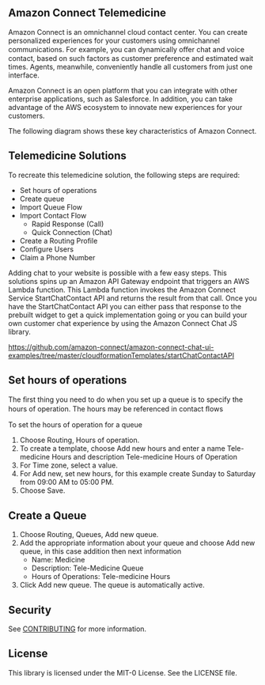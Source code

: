## Amazon Connect Telemedicine

Amazon Connect is an omnichannel cloud contact center. You can create personalized experiences for your customers using omnichannel communications. For example, you can dynamically oﬀer chat and voice contact, based on such factors as customer preference and estimated wait times. Agents, meanwhile, conveniently handle all customers from just one interface.

Amazon Connect is an open platform that you can integrate with other enterprise applications, such as Salesforce. In addition, you can take advantage of the AWS ecosystem to innovate new experiences for your customers.

The following diagram shows these key characteristics of Amazon Connect.

## Telemedicine Solutions

To recreate this telemedicine solution, the following steps are required:
-	Set hours of operations
-	Create queue
-	Import Queue Flow
-	Import Contact Flow
	- Rapid Response (Call)
	- Quick Connection (Chat)
- Create a Routing Profile
-	Configure Users
-	Claim a Phone Number

Adding chat to your website is possible with a few easy steps. This solutions spins up an Amazon API Gateway endpoint that triggers an AWS Lambda function. This Lambda function invokes the Amazon Connect Service StartChatContact API and returns the result from that call. Once you have the StartChatContact API you can either pass that response to the prebuilt widget to get a quick implementation going or you can build your own customer chat experience by using the Amazon Connect Chat JS library.

https://github.com/amazon-connect/amazon-connect-chat-ui-examples/tree/master/cloudformationTemplates/startChatContactAPI

## Set hours of operations

The ﬁrst thing you need to do when you set up a queue is to specify the hours of operation. The hours may be referenced in contact ﬂows

To set the hours of operation for a queue
1.	Choose Routing, Hours of operation.
2.	To create a template, choose Add new hours and enter a name Tele-medicine Hours and description Tele-medicine Hours of Operation
3.	For Time zone, select a value.
4.	For Add new, set new hours, for this example create Sunday to Saturday from 09:00 AM to 05:00 PM.
5.	Choose Save.

## Create a Queue

1.	Choose Routing, Queues, Add new queue.
2.	Add the appropriate information about your queue and choose Add new queue, in this case addition then next information
	- Name: Medicine
	- Description: Tele-Medicine Queue
	- Hours of Operations: Tele-medicine Hours
3.	Click Add new queue. The queue is automatically active.

## Security

See [CONTRIBUTING](CONTRIBUTING.md#security-issue-notifications) for more information.

## License

This library is licensed under the MIT-0 License. See the LICENSE file.

